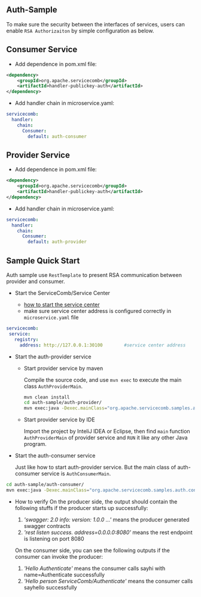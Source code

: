 ## Auth-Sample

To make sure the security between the interfaces of services, users can enable `RSA Authorizaiton` by simple configuration as below.

## Consumer Service

* Add dependence in pom.xml file:

```xml
<dependency>
    <groupId>org.apache.servicecomb</groupId>
    <artifactId>handler-publickey-auth</artifactId>
</dependency>
```

* Add handler chain in microservice.yaml:

```yaml
servicecomb:
  handler:
    chain:
      Consumer:
        default: auth-consumer
```

## Provider Service

* Add dependence in pom.xml file:

```xml
<dependency>
    <groupId>org.apache.servicecomb</groupId>
    <artifactId>handler-publickey-auth</artifactId>
</dependency>
```

* Add handler chain in microservice.yaml:

```yaml
servicecomb:
  handler:
    chain:
      Consumer:
        default: auth-provider
```

## Sample Quick Start

Auth sample use `RestTemplate` to present RSA communication between provider and consumer.

* Start the ServiceComb/Service Center

   - [how to start the service center](http://servicecomb.apache.org/docs/products/service-center/install/)
   - make sure service center address is configured correctly in `microservice.yaml` file

```yaml
servicecomb:
 service:
   registry:
     address: http://127.0.0.1:30100		#service center address
```

* Start the auth-provider service

   - Start provider service by maven

     Compile the source code, and use `mvn exec` to execute the main class `AuthProviderMain`.

     ```bash
     mvn clean install
     cd auth-sample/auth-provider/
     mvn exec:java -Dexec.mainClass="org.apache.servicecomb.samples.auth.provider.AuthProviderMain"
     ```

   - Start provider service by IDE

     Import the project by InteliJ IDEA or Eclipse, then find `main` function `AuthProviderMain` of provider service and `RUN` it like any other Java program.

* Start the auth-consumer service

   Just like how to start auth-provider service. But the main class of auth-consumer service is `AuthConsumerMain`. 

```bash
cd auth-sample/auth-consumer/
mvn exec:java -Dexec.mainClass="org.apache.servicecomb.samples.auth.consumer.AuthConsumerMain"
```

* How to verify
   On the producer side, the output should contain the following stuffs if the producer starts up successfully:
   1. *'swagger: 2.0 info: version: 1.0.0 ...'* means the producer generated swagger contracts
   2. *'rest listen success. address=0.0.0.0:8080'* means the rest endpoint is listening on port 8080
   
   On the consumer side, you can see the following outputs if the consumer can invoke the producer:
   1. *'Hello Authenticate'* means the consumer calls sayhi with name=Authenticate successfully
   2. *'Hello person ServiceComb/Authenticate'* means the consumer calls sayhello successfully

